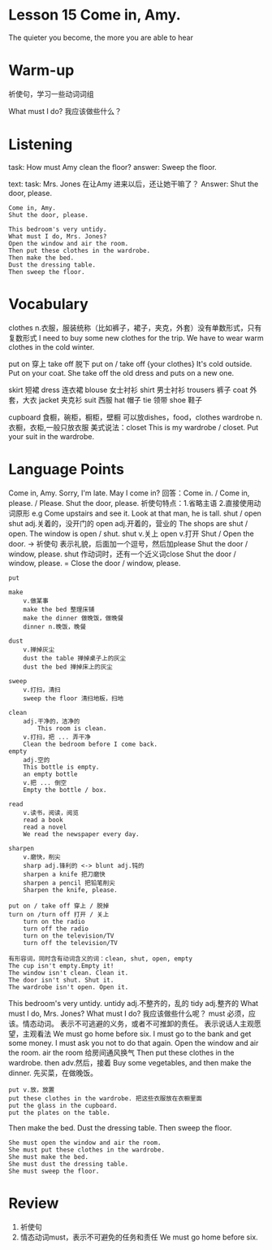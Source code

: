 # Lesson 15 Come in, Amy.

The quieter you become, the more you are able to hear

# Warm-up

祈使句，学习一些动词词组

What must I do?
我应该做些什么？

# Listening

task:
    How must Amy clean the floor?
answer:
    Sweep the floor.

text:
    task:
        Mrs. Jones 在让Amy 进来以后，还让她干嘛了？
    Answer:
        Shut the door, please.

    Come in, Amy.
    Shut the door, please.

    This bedroom's very untidy.
    What must I do, Mrs. Jones?
    Open the window and air the room.
    Then put these clothes in the wardrobe.
    Then make the bed.
    Dust the dressing table.
    Then sweep the floor.

# Vocabulary

clothes n.衣服，服装统称（比如裤子，裙子，夹克，外套）没有单数形式，只有复数形式
    I need to buy some new clothes for the trip.
    We have to wear warm clothes in the cold winter.

put on 穿上
take off 脱下
    put on / take off {your clothes}
    It's cold outside. Put on your coat.
    She take off the old dress and puts on a new one.

skirt 短裙
dress 连衣裙
blouse 女士衬衫
shirt 男士衬衫
trousers 裤子
coat 外套，大衣
jacket 夹克衫
suit 西服
hat 帽子
tie 领带
shoe 鞋子

cupboard 食橱，碗柜，橱柜，壁橱 可以放dishes，food，clothes
wardrobe n.衣橱，衣柜,一般只放衣服      美式说法：closet
This is my wardrobe / closet.
Put your suit in the wardrobe.

# Language Points

Come in, Amy.
    Sorry, I'm late. May I come in?
    回答：Come in. / Come in, please. / Please.
Shut the door, please.
    祈使句特点：1.省略主语 2.直接使用动词原形
    e.g Come upstairs and see it.
        Look at that man, he is tall.
    shut / open
        shut adj.关着的，没开门的   open adj.开着的，营业的
        The shops are shut / open.
        The window is open / shut.
        shut v.关上         open v.打开
        Shut / Open the door. -> 祈使句
        表示礼貌，后面加一个逗号，然后加please
            Shut the door / window, please.
        shut 作动词时，还有一个近义词close
            Shut the door / window, please.
            = Close the door / window, please.

    put

    make
        v.做某事
        make the bed 整理床铺
        make the dinner 做晚饭，做晚餐
        dinner n.晚饭，晚餐

    dust
        v.掸掉灰尘
        dust the table 掸掉桌子上的灰尘
        dust the bed 掸掉床上的灰尘 

    sweep
        v.打扫，清扫
        sweep the floor 清扫地板，扫地

    clean
        adj.干净的，洁净的
            This room is clean.
        v.打扫，把 ... 弄干净
        Clean the bedroom before I come back.
    empty
        adj.空的
        This bottle is empty. 
        an empty bottle
        v.把 ... 倒空
        Empty the bottle / box.

    read
        v.读书，阅读，阅览
        read a book
        read a novel
        We read the newspaper every day.

    sharpen
        v.磨快，削尖
        sharp adj.锋利的 <-> blunt adj.钝的
        sharpen a knife 把刀磨快
        sharpen a pencil 把铅笔削尖
        Sharpen the knife, please.

    put on / take off 穿上 / 脱掉
    turn on /turn off 打开 / 关上
        turn on the radio
        turn off the radio
        turn on the television/TV
        turn off the television/TV

    有形容词，同时含有动词含义的词：clean, shut, open, empty
    The cup isn't empty.Empty it!
    The window isn't clean. Clean it.
    The door isn't shut. Shut it.
    The wardrobe isn't open. Open it.

This bedroom's very untidy.
    untidy adj.不整齐的，乱的
    tidy adj.整齐的
What must I do, Mrs. Jones?
    What must I do? 我应该做些什么呢？
    must 必须，应该。情态动词。
    表示不可逃避的义务，或者不可推卸的责任。
    表示说话人主观愿望，主观看法
        We must go home before six.
        I must go to the bank and get some money.
        I must ask you not to do that again.
Open the window and air the room.
    air the room 给房间通风换气
Then put these clothes in the wardrobe.
    then adv.然后，接着
    Buy some vegetables, and then make the dinner. 先买菜，在做晚饭。

    put v.放，放置
    put these clothes in the wardrobe. 把这些衣服放在衣橱里面
    put the glass in the cupboard.
    put the plates on the table.
Then make the bed.
Dust the dressing table.
Then sweep the floor.

    She must open the window and air the room.
    She must put these clothes in the wardrobe.
    She must make the bed.
    She must dust the dressing table.
    She must sweep the floor.

# Review

1. 祈使句
2. 情态动词must，表示不可避免的任务和责任
    We must go home before six.